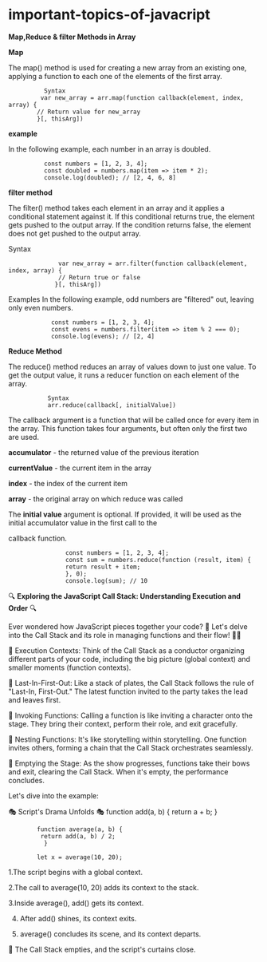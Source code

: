 # important-topics-of-javacript

**Map,Reduce & filter Methods in Array**

**Map**

 The map() method is used for creating a new array from an existing one, applying a function to each one of the elements of the first array.

              Syntax
             var new_array = arr.map(function callback(element, index, array) {
            // Return value for new_array
            }[, thisArg])

**example**

In the following example, each number in an array is doubled.

              const numbers = [1, 2, 3, 4];
              const doubled = numbers.map(item => item * 2);
              console.log(doubled); // [2, 4, 6, 8]

**filter method**

The filter() method takes each element in an array and it applies a conditional statement against it. If this conditional returns true, the element gets pushed to the output array. If the condition returns false, the element does not get pushed to the output array.

Syntax
                  
                  var new_array = arr.filter(function callback(element, index, array) {
                  // Return true or false
                 }[, thisArg])

Examples
                  In the following example, odd numbers are "filtered" out, leaving only even numbers.

                const numbers = [1, 2, 3, 4];
                const evens = numbers.filter(item => item % 2 === 0);
                console.log(evens); // [2, 4]


**Reduce Method**

The reduce() method reduces an array of values down to just one value. To get the output value, it runs a reducer function on each element of the array.

               Syntax
               arr.reduce(callback[, initialValue])



The callback argument is a function that will be called once for every item in the array. This function takes four arguments, but often only the first two are used.

**accumulator** - the returned value of the previous iteration

**currentValue** - the current item in the array

**index** - the index of the current item

**array** - the original array on which reduce was called

The **initial value** argument is optional. If provided, it will be used as the initial accumulator value in the first call to the 

callback function.


                    const numbers = [1, 2, 3, 4];
                    const sum = numbers.reduce(function (result, item) {
                    return result + item;
                    }, 0);
                    console.log(sum); // 10


🔍 **Exploring the JavaScript Call Stack: Understanding Execution and Order** 🔍

Ever wondered how JavaScript pieces together your code? 🤔 Let's delve into the Call Stack and its role in managing functions and their flow! 🎩🎉

🔹 Execution Contexts: Think of the Call Stack as a conductor organizing different parts of your code, including the big picture (global context) and smaller moments (function contexts).

🔹 Last-In-First-Out: Like a stack of plates, the Call Stack follows the rule of "Last-In, First-Out." The latest function invited to the party takes the lead and leaves first.

🔹 Invoking Functions: Calling a function is like inviting a character onto the stage. They bring their context, perform their role, and exit gracefully.

🔹 Nesting Functions: It's like storytelling within storytelling. One function invites others, forming a chain that the Call Stack orchestrates seamlessly.

🔹 Emptying the Stage: As the show progresses, functions take their bows and exit, clearing the Call Stack. When it's empty, the performance concludes.


Let's dive into the example:

🎭 Script's Drama Unfolds 🎭
             function add(a, b) {
             return a + b;
              }

            function average(a, b) {
             return add(a, b) / 2;
              }

            let x = average(10, 20);


1.The script begins with a global context.

2.The call to average(10, 20) adds its context to the stack.

3.Inside average(), add() gets its context.

4. After add() shines, its context exits.

5. average() concludes its scene, and its context departs.

🚀 The Call Stack empties, and the script's curtains close.







